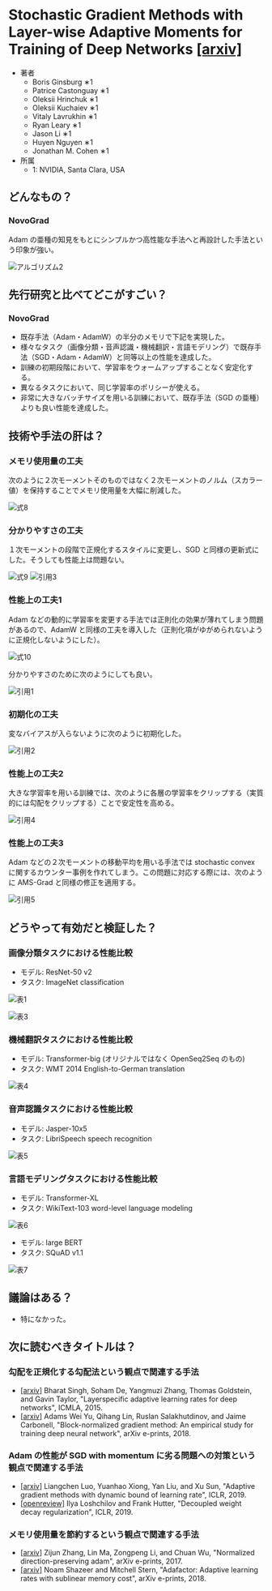 # Stochastic Gradient Methods with Layer-wise Adaptive Moments for Training of Deep Networks [\[arxiv\]](https://arxiv.org/abs/1905.11286)

- 著者
    - Boris Ginsburg ∗1
    - Patrice Castonguay ∗1
    - Oleksii Hrinchuk ∗1
    - Oleksii Kuchaiev ∗1
    - Vitaly Lavrukhin ∗1
    - Ryan Leary ∗1
    - Jason Li ∗1
    - Huyen Nguyen ∗1
    - Jonathan M. Cohen ∗1
- 所属
    - 1: NVIDIA, Santa Clara, USA


## どんなもの？
### NovoGrad
Adam の亜種の知見をもとにシンプルかつ高性能な手法へと再設計した手法という印象が強い。

![アルゴリズム2](algorithm_1.png)


## 先行研究と比べてどこがすごい？
### NovoGrad
- 既存手法（Adam・AdamW）の半分のメモリで下記を実現した。
- 様々なタスク（画像分類・音声認識・機械翻訳・言語モデリング）で既存手法（SGD・Adam・AdamW）と同等以上の性能を達成した。
- 訓練の初期段階において、学習率をウォームアップすることなく安定化する。
- 異なるタスクにおいて、同じ学習率のポリシーが使える。
- 非常に大きなバッチサイズを用いる訓練において、既存手法（SGD の亜種）よりも良い性能を達成した。


## 技術や手法の肝は？
### メモリ使用量の工夫
次のように２次モーメントそのものではなく２次モーメントのノルム（スカラー値）を保持することでメモリ使用量を大幅に削減した。

![式8](equation_8.png)

### 分かりやすさの工夫
１次モーメントの段階で正規化するスタイルに変更し、SGD と同様の更新式にした。そうしても性能上は問題ない。

![式9](equation_9.png)
![引用3](quote_3.png)

### 性能上の工夫1
Adam などの動的に学習率を変更する手法では正則化の効果が薄れてしまう問題があるので、AdamW と同様の工夫を導入した（正則化項がゆがめられないように正規化しないようにした）。

![式10](equation_10.png)

分かりやすさのために次のようにしても良い。

![引用1](quote_1.png)

### 初期化の工夫
変なバイアスが入らないように次のように初期化した。

![引用2](quote_2.png)

### 性能上の工夫2
大きな学習率を用いる訓練では、次のように各層の学習率をクリップする（実質的には勾配をクリップする）ことで安定性を高める。

![引用4](quote_4.png)

### 性能上の工夫3
Adam などの２次モーメントの移動平均を用いる手法では stochastic convex に関するカウンター事例を作れてしまう。この問題に対応する際には、次のように AMS-Grad と同様の修正を適用する。

![引用5](quote_5.png)


## どうやって有効だと検証した？

### 画像分類タスクにおける性能比較
- モデル: ResNet-50 v2
- タスク: ImageNet classification

![表1](table_1.png)

![表3](table_3.png)

### 機械翻訳タスクにおける性能比較
- モデル: Transformer-big (オリジナルではなく OpenSeq2Seq のもの)
- タスク: WMT 2014 English-to-German translation

![表4](table_4.png)

### 音声認識タスクにおける性能比較
- モデル: Jasper-10x5
- タスク: LibriSpeech speech recognition

![表5](table_5.png)

### 言語モデリングタスクにおける性能比較
- モデル: Transformer-XL
- タスク: WikiText-103 word-level language modeling

![表6](table_6.png)

- モデル: large BERT
- タスク: SQuAD v1.1

![表7](table_7.png)


## 議論はある？
- 特になかった。


## 次に読むべきタイトルは？

### 勾配を正規化する勾配法という観点で関連する手法
- [\[arxiv\]](https://arxiv.org/abs/1510.04609) Bharat Singh, Soham De, Yangmuzi Zhang, Thomas Goldstein, and Gavin Taylor, "Layerspecific adaptive learning rates for deep networks", ICMLA, 2015.
- [\[arxiv\]](https://arxiv.org/abs/1707.04822) Adams Wei Yu, Qihang Lin, Ruslan Salakhutdinov, and Jaime Carbonell, "Block-normalized gradient method: An empirical study for training deep neural network", arXiv e-prints, 2018.

### Adam の性能が SGD with momentum に劣る問題への対策という観点で関連する手法
- [\[arxiv\]](https://arxiv.org/abs/1902.09843) Liangchen Luo, Yuanhao Xiong, Yan Liu, and Xu Sun, "Adaptive gradient methods with dynamic bound of learning rate", ICLR, 2019.
- [\[openreview\]](https://openreview.net/forum?id=Bkg6RiCqY7) Ilya Loshchilov and Frank Hutter, "Decoupled weight decay regularization", ICLR, 2019.

### メモリ使用量を節約するという観点で関連する手法
- [\[arxiv\]](https://arxiv.org/abs/1709.04546) Zijun Zhang, Lin Ma, Zongpeng Li, and Chuan Wu, "Normalized direction-preserving adam", arXiv e-prints, 2017.
- [\[arxiv\]](https://arxiv.org/abs/1804.04235) Noam Shazeer and Mitchell Stern, "Adafactor: Adaptive learning rates with sublinear memory cost", arXiv e-prints, 2018.
